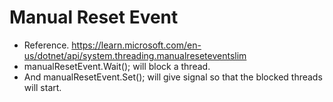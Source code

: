 # Manual Reset Event

- Reference. https://learn.microsoft.com/en-us/dotnet/api/system.threading.manualreseteventslim
- manualResetEvent.Wait(); will block a thread.
- And manualResetEvent.Set(); will give signal so that the blocked threads will start.

